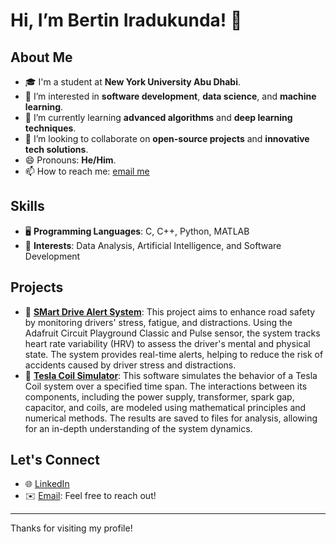 # Hi, I’m Bertin Iradukunda! 👋

## About Me
- 🎓 I'm a student at **New York University Abu Dhabi**.
- 👀 I’m interested in **software development**, **data science**, and **machine learning**.
- 🌱 I’m currently learning **advanced algorithms** and **deep learning techniques**.
- 💞️ I’m looking to collaborate on **open-source projects** and **innovative tech solutions**.
- 😄 Pronouns: **He/Him**.
- 📫 How to reach me: [email me](iradukundabertin01@gmail.com)

## Skills
- 🖥️ **Programming Languages**: C, C++, Python, MATLAB
- 🚀 **Interests**: Data Analysis, Artificial Intelligence, and Software Development

## Projects
- 🔗 **[SMart Drive Alert System](https://github.com/Bertin-Ir/SmartDriveAlertSystem)**: This project aims to enhance road safety by monitoring drivers' stress, fatigue, and distractions. Using the Adafruit Circuit Playground Classic and Pulse sensor,
  the system tracks heart rate variability (HRV) to assess the driver's mental and physical state. The system provides real-time alerts, helping to reduce the risk of accidents caused by driver stress and distractions.
- 🔗 **[Tesla Coil Simulator](https://github.com/Bertin-Ir/SmartDriveAlertSystem)**: This software simulates the behavior of a Tesla Coil system over a specified time span. The interactions between its components, including the power supply, transformer, spark gap, capacitor, and coils, are modeled using mathematical principles and numerical methods. The results are saved to files for analysis, allowing for an in-depth understanding of the system dynamics.

## Let's Connect
- 🌐 [LinkedIn](https://www.linkedin.com/in/bertin-iradukunda-b14606250/)
- ✉️ [Email](iradukundabertin01@gmail.com): Feel free to reach out!

---

Thanks for visiting my profile! 
